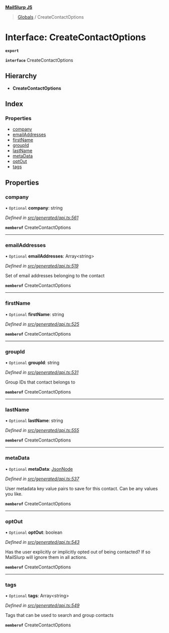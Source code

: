 **[MailSlurp JS](../README.md)**

> [Globals](../README.md) / CreateContactOptions

# Interface: CreateContactOptions

**`export`** 

**`interface`** CreateContactOptions

## Hierarchy

* **CreateContactOptions**

## Index

### Properties

* [company](createcontactoptions.md#company)
* [emailAddresses](createcontactoptions.md#emailaddresses)
* [firstName](createcontactoptions.md#firstname)
* [groupId](createcontactoptions.md#groupid)
* [lastName](createcontactoptions.md#lastname)
* [metaData](createcontactoptions.md#metadata)
* [optOut](createcontactoptions.md#optout)
* [tags](createcontactoptions.md#tags)

## Properties

### company

• `Optional` **company**: string

*Defined in [src/generated/api.ts:561](https://github.com/mailslurp/mailslurp-client/blob/8726614/src/generated/api.ts#L561)*

**`memberof`** CreateContactOptions

___

### emailAddresses

• `Optional` **emailAddresses**: Array\<string>

*Defined in [src/generated/api.ts:519](https://github.com/mailslurp/mailslurp-client/blob/8726614/src/generated/api.ts#L519)*

Set of email addresses belonging to the contact

**`memberof`** CreateContactOptions

___

### firstName

• `Optional` **firstName**: string

*Defined in [src/generated/api.ts:525](https://github.com/mailslurp/mailslurp-client/blob/8726614/src/generated/api.ts#L525)*

**`memberof`** CreateContactOptions

___

### groupId

• `Optional` **groupId**: string

*Defined in [src/generated/api.ts:531](https://github.com/mailslurp/mailslurp-client/blob/8726614/src/generated/api.ts#L531)*

Group IDs that contact belongs to

**`memberof`** CreateContactOptions

___

### lastName

• `Optional` **lastName**: string

*Defined in [src/generated/api.ts:555](https://github.com/mailslurp/mailslurp-client/blob/8726614/src/generated/api.ts#L555)*

**`memberof`** CreateContactOptions

___

### metaData

• `Optional` **metaData**: [JsonNode](jsonnode.md)

*Defined in [src/generated/api.ts:537](https://github.com/mailslurp/mailslurp-client/blob/8726614/src/generated/api.ts#L537)*

User metadata key value pairs to save for this contact. Can be any values you like.

**`memberof`** CreateContactOptions

___

### optOut

• `Optional` **optOut**: boolean

*Defined in [src/generated/api.ts:543](https://github.com/mailslurp/mailslurp-client/blob/8726614/src/generated/api.ts#L543)*

Has the user explicitly or implicitly opted out of being contacted? If so MailSlurp will ignore them in all actions.

**`memberof`** CreateContactOptions

___

### tags

• `Optional` **tags**: Array\<string>

*Defined in [src/generated/api.ts:549](https://github.com/mailslurp/mailslurp-client/blob/8726614/src/generated/api.ts#L549)*

Tags that can be used to search and group contacts

**`memberof`** CreateContactOptions

